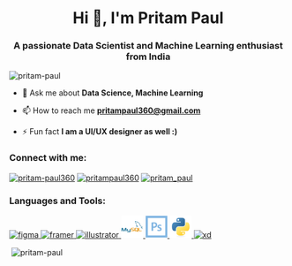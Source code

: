 <h1 align="center">Hi 👋, I'm Pritam Paul</h1>
<h3 align="center">A passionate Data Scientist and Machine Learning enthusiast from India</h3>

<p align="left"> <img src="https://komarev.com/ghpvc/?username=pritam-paul&label=Profile%20views&color=0e75b6&style=flat" alt="pritam-paul" /> </p>

- 💬 Ask me about **Data Science, Machine Learning**

- 📫 How to reach me **pritampaul360@gmail.com**

- ⚡ Fun fact **I am a UI/UX designer as well :)**

<h3 align="left">Connect with me:</h3>
<p align="left">
<a href="https://linkedin.com/in/pritam-paul360" target="blank"><img align="center" src="https://raw.githubusercontent.com/rahuldkjain/github-profile-readme-generator/master/src/images/icons/Social/linked-in-alt.svg" alt="pritam-paul360" height="30" width="40" /></a>
<a href="https://kaggle.com/pritampaul360" target="blank"><img align="center" src="https://raw.githubusercontent.com/rahuldkjain/github-profile-readme-generator/master/src/images/icons/Social/kaggle.svg" alt="pritampaul360" height="30" width="40" /></a>
<a href="https://www.behance.net/pritam_paul" target="blank"><img align="center" src="https://raw.githubusercontent.com/rahuldkjain/github-profile-readme-generator/master/src/images/icons/Social/behance.svg" alt="pritam_paul" height="30" width="40" /></a>
</p>

<h3 align="left">Languages and Tools:</h3>
<p align="left"> <a href="https://www.figma.com/" target="_blank"> <img src="https://www.vectorlogo.zone/logos/figma/figma-icon.svg" alt="figma" width="40" height="40"/> </a> <a href="https://www.framer.com/" target="_blank"> <img src="https://www.vectorlogo.zone/logos/framer/framer-icon.svg" alt="framer" width="40" height="40"/> </a> <a href="https://www.adobe.com/in/products/illustrator.html" target="_blank"> <img src="https://www.vectorlogo.zone/logos/adobe_illustrator/adobe_illustrator-icon.svg" alt="illustrator" width="40" height="40"/> </a> <a href="https://www.mysql.com/" target="_blank"> <img src="https://raw.githubusercontent.com/devicons/devicon/master/icons/mysql/mysql-original-wordmark.svg" alt="mysql" width="40" height="40"/> </a> <a href="https://www.photoshop.com/en" target="_blank"> <img src="https://raw.githubusercontent.com/devicons/devicon/master/icons/photoshop/photoshop-line.svg" alt="photoshop" width="40" height="40"/> </a> <a href="https://www.python.org" target="_blank"> <img src="https://raw.githubusercontent.com/devicons/devicon/master/icons/python/python-original.svg" alt="python" width="40" height="40"/> </a> <a href="https://www.adobe.com/products/xd.html" target="_blank"> <img src="https://cdn.worldvectorlogo.com/logos/adobe-xd.svg" alt="xd" width="40" height="40"/> </a> </p>

<p>&nbsp;<img align="center" src="https://github-readme-stats.vercel.app/api?username=pritam-paul&show_icons=true&locale=en" alt="pritam-paul" /></p>
